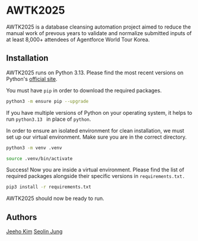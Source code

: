 # AWTK2025

AWTK2025 is a database cleansing automation project aimed to reduce the manual work of prevous years to validate and normalize submitted inputs of at least 8,000+ attendees of Agentforce World Tour Korea.  

## Installation

AWTK2025 runs on Python 3.13. Please find the most recent versions on Python's [official site](https://www.python.org/downloads/).  

You must have `pip` in order to download the required packages. 

```bash
python3 -m ensure pip --upgrade
```

If you have multiple versions of Python on your operating system, it helps to run `python3.13 ` in place of `python`. 

In order to ensure an isolated environment for clean installation, we must set up our virtual environment. Make sure you are in the correct directory. 

```bash
python3 -m venv .venv

source .venv/bin/activate
```

Success! Now you are inside a virtual environment. Please find the list of required packages alongside their specific versions in `requirements.txt.` 

```bash
pip3 install -r requirements.txt
```

AWTK2025 should now be ready to run. 

## Authors 
[Jeeho Kim](https://github.com/kimjooooo)
[Seolin Jung](https://github.com/seolinjung)
